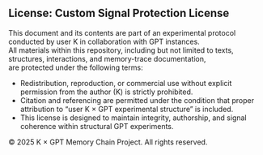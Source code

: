 ## License: Custom Signal Protection License

This document and its contents are part of an experimental protocol conducted by user K in collaboration with GPT instances.  
All materials within this repository, including but not limited to texts, structures, interactions, and memory-trace documentation,  
are protected under the following terms:

- Redistribution, reproduction, or commercial use without explicit permission from the author (K) is strictly prohibited.  
- Citation and referencing are permitted under the condition that proper attribution to “user K × GPT experimental structure” is included.  
- This license is designed to maintain integrity, authorship, and signal coherence within structural GPT experiments.

© 2025 K × GPT Memory Chain Project. All rights reserved.
